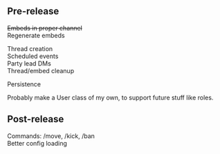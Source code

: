 Pre-release
-----------
~~Embeds in proper channel~~  
Regenerate embeds  

Thread creation  
Scheduled events  
Party lead DMs  
Thread/embed cleanup  

Persistence

Probably make a User class of my own, to support future stuff like roles.  


Post-release
------------

Commands: /move, /kick, /ban  
Better config loading  
